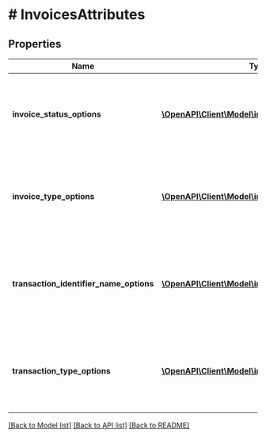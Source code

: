 # # InvoicesAttributes

## Properties

Name | Type | Description | Notes
------------ | ------------- | ------------- | -------------
**invoice_status_options** | [**\OpenAPI\Client\Model\invoices\AttributeOption[]**](AttributeOption.md) | A list of all the options that are available for the invoice status attribute. | [optional]
**invoice_type_options** | [**\OpenAPI\Client\Model\invoices\AttributeOption[]**](AttributeOption.md) | A list of all the options that are available for the invoice type attribute. | [optional]
**transaction_identifier_name_options** | [**\OpenAPI\Client\Model\invoices\AttributeOption[]**](AttributeOption.md) | A list of all the options that are available for the transaction identifier name attribute. | [optional]
**transaction_type_options** | [**\OpenAPI\Client\Model\invoices\AttributeOption[]**](AttributeOption.md) | A list of all the options that are available for the transaction type attribute. | [optional]

[[Back to Model list]](../../README.md#models) [[Back to API list]](../../README.md#endpoints) [[Back to README]](../../README.md)
